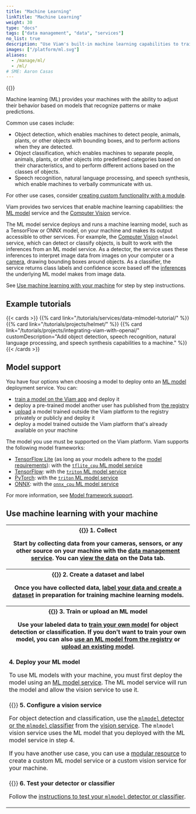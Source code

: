 ```yaml
---
title: "Machine Learning"
linkTitle: "Machine Learning"
weight: 30
type: "docs"
tags: ["data management", "data", "services"]
no_list: true
description: "Use Viam's built-in machine learning capabilities to train image classification models and deploy these models to your machines."
images: ["/platform/ml.svg"]
aliases:
  - /manage/ml/
  - /ml/
# SME: Aaron Casas
---
```


{{<imgproc src="/services/ml/training.png" class="alignright" resize="400x" declaredimensions=true alt="ML training">}}

Machine learning (ML) provides your machines with the ability to adjust their behavior based on models that recognize patterns or make predictions.

Common use cases include:

- Object detection, which enables machines to detect people, animals, plants, or other objects with bounding boxes, and to perform actions when they are detected.
- Object classification, which enables machines to separate people, animals, plants, or other objects into predefined categories based on their characteristics, and to perform different actions based on the classes of objects.
- Speech recognition, natural language processing, and speech synthesis, which enable machines to verbally communicate with us.

For other use cases, consider [creating custom functionality with a module](/registry/create/).

Viam provides two services that enable machine learning capabilities: the [ML model](/services/ml/deploy/) service and the [Computer Vision](/services/vision/) service.

The ML model service deploys and runs a machine learning model, such as a TensorFlow or ONNX model, on your machine and makes its output accessible to other services.
For example, the [Computer Vision](/services/vision/mlmodel/) `mlmodel` service, which can detect or classify objects, is built to work with the inferences from an ML model service.
As a detector, the service uses these inferences to interpret image data from images on your computer or a [camera](/components/camera/), drawing bounding boxes around objects.
As a classifier, the service returns class labels and confidence score based off the [inferences](/services/ml/deploy/#infer) the underlying ML model makes from image data.

See [Use machine learning with your machine](#use-machine-learning-with-your-machine) for step by step instructions.

## Example tutorials

{{< cards >}}
{{% card link="/tutorials/services/data-mlmodel-tutorial/" %}}
{{% card link="/tutorials/projects/helmet/" %}}
{{% card link="/tutorials/projects/integrating-viam-with-openai/" customDescription="Add object detection, speech recognition, natural language processing, and speech synthesis capabilities to a machine." %}}
{{< /cards >}}

## Model support

You have four options when choosing a model to deploy onto an [ML model](/services/ml/deploy/) deployment service.
You can:

- [train a model on the Viam app](/services/ml/train-model/) and deploy it
- deploy a pre-trained model another user has published from [the registry](https://app.viam.com/registry)
- [upload](/services/ml/upload-model/) a model trained outside the Viam platform to the registry privately or publicly and deploy it
- deploy a model trained outside the Viam platform that's already available on your machine

The model you use must be supported on the Viam platform.
Viam supports the following model frameworks:

- [TensorFlow Lite](https://www.tensorflow.org/lite) (as long as your models adhere to the [model requirements](/services/ml/deploy/tflite_cpu/#model-requirements)): with the [`tflite_cpu` ML model service](/services/ml/deploy/)
- [TensorFlow](https://www.tensorflow.org/): with the [`triton` ML model service](https://github.com/viamrobotics/viam-mlmodelservice-triton)
- [PyTorch](https://pytorch.org/): with the [`triton` ML model service](https://github.com/viamrobotics/viam-mlmodelservice-triton)
- [ONNX](https://onnx.ai/): with the [`onnx_cpu` ML model service](https://github.com/viam-labs/onnx-cpu)

For more information, see [Model framework support](/services/ml/upload-model/#model-framework-support).

## Use machine learning with your machine

<table>
  <tr>
    <th>{{<imgproc src="/services/ml/collect.svg" class="fill alignright" style="max-width: 300px" declaredimensions=true alt="Collect data">}}
      <b>1. Collect</b>
      <p>Start by collecting data from your cameras, sensors, or any other source on your machine with the <a href="/services/data/">data management service</a>. You can <a href="/services/data/view/">view the data</a> on the <b>Data tab</b>.</p>
    </th>
  </tr>
  <tr>
    <th>{{<imgproc src="/services/ml/label.svg" class="fill alignleft" style="max-width: 300px" declaredimensions=true alt="Label data">}}
      <b>2. Create a dataset and label</b>
      <p>Once you have collected data, <a href="/services/data/dataset/">label your data and create a dataset</a> in preparation for training machine learning models.</p>
    </th>
  </tr>
  <tr>
    <th>{{<imgproc src="/services/ml/train.svg" class="fill alignright" style="max-width: 300px" declaredimensions=true alt="Train models">}}
      <b>3. Train or upload an ML model</b>
      <p>Use your labeled data to <a href="/services/ml/train-model/">train your own model</a> for object detection or classification</a>. If you don't want to train your own model, you can also <a href="/registry/">use an ML model from the registry</a> or <a href="/services/ml/upload-model/">upload an existing model</a>.</p>
    </th>
  </tr>
  <tr>
    <td>
      <b>4. Deploy your ML model</b>
      <p>To use ML models with your machine, you must first deploy the model using an <a href="/services/ml/deploy/">ML model service</a>. The ML model service will run the model and allow the vision service to use it.</p>
    </td>
  </tr>
  <tr>
    <td>{{<imgproc src="/services/ml/configure.svg" class="fill alignleft" style="max-width: 300px" declaredimensions=true alt="Configure a service">}}
      <b>5. Configure a vision service</b>
      <p>For object detection and classification, use the <a href="/services/vision/mlmodel/"><code>mlmodel</code> detector or the <code>mlmodel</code> classifier</a> from the <a href="/services/vision/">vision service</a>. The <code>mlmodel</code> vision service uses the ML model that you deployed with the ML model service in step 4.</p>
      <p>If you have another use case, you can use a <a href="/registry/">modular resource</a> to create a custom ML model service or a custom vision service for your machine.</p>
</td>
  </tr>
  <tr>
    <td>{{<imgproc src="/services/ml/deploy.svg" class="fill alignright" style="max-width: 300px" declaredimensions=true alt="Deploy your model">}}
      <b>6. Test your detector or classifier</b>
      <p>Follow the <a href="/services/vision/mlmodel/#test-your-detector-or-classifier">instructions to test your <code>mlmodel</code> detector or classifier</a>.</p>
    </td>
  </tr>
</table>
